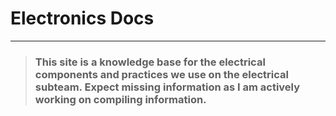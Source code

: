 # Electronics Docs
---
> ### This site is a knowledge base for the electrical components and practices we use on the electrical subteam. Expect missing information as I am actively working on compiling information.

